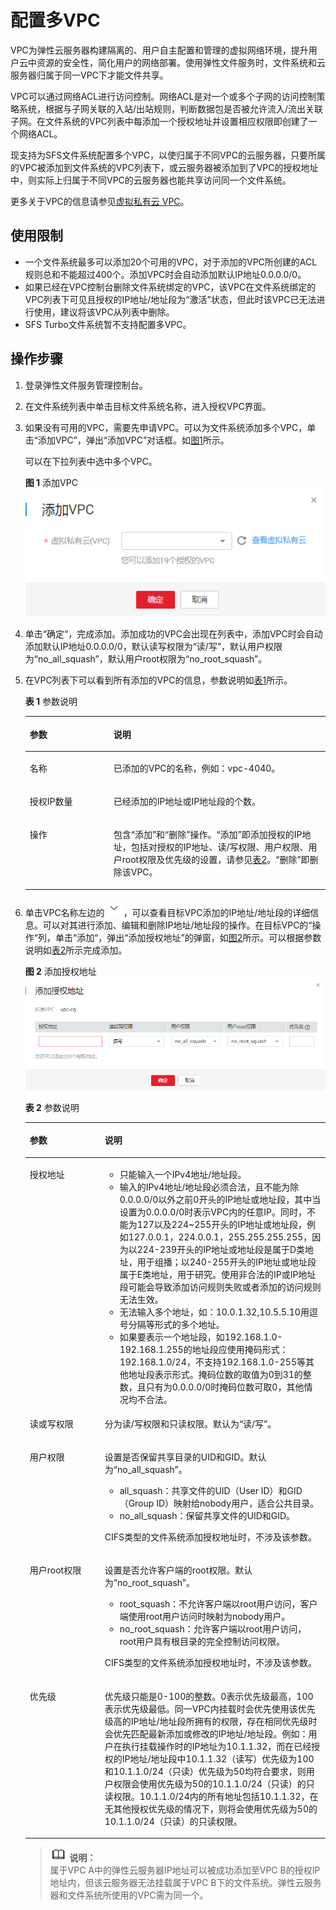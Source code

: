 # 配置多VPC<a name="sfs_01_0036"></a>

VPC为弹性云服务器构建隔离的、用户自主配置和管理的虚拟网络环境，提升用户云中资源的安全性，简化用户的网络部署。使用弹性文件服务时，文件系统和云服务器归属于同一VPC下才能文件共享。

VPC可以通过网络ACL进行访问控制。网络ACL是对一个或多个子网的访问控制策略系统，根据与子网关联的入站/出站规则，判断数据包是否被允许流入/流出关联子网。在文件系统的VPC列表中每添加一个授权地址并设置相应权限即创建了一个网络ACL。

现支持为SFS文件系统配置多个VPC，以使归属于不同VPC的云服务器，只要所属的VPC被添加到文件系统的VPC列表下，或云服务器被添加到了VPC的授权地址中，则实际上归属于不同VPC的云服务器也能共享访问同一个文件系统。

更多关于VPC的信息请参见[虚拟私有云 VPC](https://support.huaweicloud.com/vpc/index.html)。

## 使用限制<a name="section1888617013249"></a>

-   一个文件系统最多可以添加20个可用的VPC，对于添加的VPC所创建的ACL规则总和不能超过400个。添加VPC时会自动添加默认IP地址0.0.0.0/0。
-   如果已经在VPC控制台删除文件系统绑定的VPC，该VPC在文件系统绑定的VPC列表下可见且授权的IP地址/地址段为“激活”状态，但此时该VPC已无法进行使用，建议将该VPC从列表中删除。
-   SFS Turbo文件系统暂不支持配置多VPC。

## 操作步骤<a name="section696112185365"></a>

1.  登录弹性文件服务管理控制台。
2.  在文件系统列表中单击目标文件系统名称，进入授权VPC界面。
3.  如果没有可用的VPC，需要先申请VPC。可以为文件系统添加多个VPC，单击“添加VPC”，弹出“添加VPC”对话框。如[图1](#fig625115289418)所示。

    可以在下拉列表中选中多个VPC。

    **图 1**  添加VPC<a name="fig625115289418"></a>  
    ![](figures/添加VPC.png "添加VPC")

4.  单击“确定“，完成添加。添加成功的VPC会出现在列表中，添加VPC时会自动添加默认IP地址0.0.0.0/0，默认读写权限为“读/写”，默认用户权限为“no\_all\_squash”，默认用户root权限为“no\_root\_squash”。
5.  在VPC列表下可以看到所有添加的VPC的信息，参数说明如[表1](#table99851739124510)所示。

    **表 1**  参数说明

    <a name="table99851739124510"></a>
    <table><thead align="left"><tr id="row18986439164514"><th class="cellrowborder" valign="top" width="27.889999999999997%" id="mcps1.2.3.1.1"><p id="p13986133914512"><a name="p13986133914512"></a><a name="p13986133914512"></a>参数</p>
    </th>
    <th class="cellrowborder" valign="top" width="72.11%" id="mcps1.2.3.1.2"><p id="p2986193915452"><a name="p2986193915452"></a><a name="p2986193915452"></a>说明</p>
    </th>
    </tr>
    </thead>
    <tbody><tr id="row159865391455"><td class="cellrowborder" valign="top" width="27.889999999999997%" headers="mcps1.2.3.1.1 "><p id="p4986163914454"><a name="p4986163914454"></a><a name="p4986163914454"></a>名称</p>
    </td>
    <td class="cellrowborder" valign="top" width="72.11%" headers="mcps1.2.3.1.2 "><p id="p398663944512"><a name="p398663944512"></a><a name="p398663944512"></a>已添加的VPC的名称，例如：vpc-4040。</p>
    </td>
    </tr>
    <tr id="row1398615399451"><td class="cellrowborder" valign="top" width="27.889999999999997%" headers="mcps1.2.3.1.1 "><p id="p1998693919458"><a name="p1998693919458"></a><a name="p1998693919458"></a>授权IP数量</p>
    </td>
    <td class="cellrowborder" valign="top" width="72.11%" headers="mcps1.2.3.1.2 "><p id="p2986939164516"><a name="p2986939164516"></a><a name="p2986939164516"></a>已经添加的IP地址或IP地址段的个数。</p>
    </td>
    </tr>
    <tr id="row498693904514"><td class="cellrowborder" valign="top" width="27.889999999999997%" headers="mcps1.2.3.1.1 "><p id="p1998643964514"><a name="p1998643964514"></a><a name="p1998643964514"></a>操作</p>
    </td>
    <td class="cellrowborder" valign="top" width="72.11%" headers="mcps1.2.3.1.2 "><p id="p55891167164624"><a name="p55891167164624"></a><a name="p55891167164624"></a>包含“添加”和“删除”操作。“添加”即添加授权的IP地址，包括对授权的IP地址、读/写权限、用户权限、用户root权限及优先级的设置，请参见<a href="#table1242824684814">表2</a>。“删除”即删除该VPC。</p>
    </td>
    </tr>
    </tbody>
    </table>

6.  单击VPC名称左边的![](figures/icon-down.png)，可以查看目标VPC添加的IP地址/地址段的详细信息。可以对其进行添加、编辑和删除IP地址/地址段的操作。在目标VPC的“操作“列，单击“添加“，弹出“添加授权地址”的弹窗，如[图2](#fig87801322188)所示。可以根据参数说明如[表2](#table1242824684814)所示完成添加。

    **图 2**  添加授权地址<a name="fig87801322188"></a>  
    ![](figures/添加授权地址.png "添加授权地址")

    **表 2**  参数说明

    <a name="table1242824684814"></a>
    <table><thead align="left"><tr id="row18428154644810"><th class="cellrowborder" valign="top" width="25%" id="mcps1.2.3.1.1"><p id="p842884615488"><a name="p842884615488"></a><a name="p842884615488"></a>参数</p>
    </th>
    <th class="cellrowborder" valign="top" width="75%" id="mcps1.2.3.1.2"><p id="p19428104612489"><a name="p19428104612489"></a><a name="p19428104612489"></a>说明</p>
    </th>
    </tr>
    </thead>
    <tbody><tr id="row242814617489"><td class="cellrowborder" valign="top" width="25%" headers="mcps1.2.3.1.1 "><p id="p11428104616485"><a name="p11428104616485"></a><a name="p11428104616485"></a>授权地址</p>
    </td>
    <td class="cellrowborder" valign="top" width="75%" headers="mcps1.2.3.1.2 "><a name="ul13324116192216"></a><a name="ul13324116192216"></a><ul id="ul13324116192216"><li>只能输入一个IPv4地址/地址段。</li><li>输入的IPv4地址/地址段必须合法，且不能为除0.0.0.0/0以外之前0开头的IP地址或地址段，其中当设置为0.0.0.0/0时表示VPC内的任意IP。同时，不能为127以及224~255开头的IP地址或地址段，例如127.0.0.1，224.0.0.1，255.255.255.255，因为以224-239开头的IP地址或地址段是属于D类地址，用于组播；以240-255开头的IP地址或地址段属于E类地址，用于研究。使用非合法的IP或IP地址段可能会导致添加访问规则失败或者添加的访问规则无法生效。</li><li>无法输入多个地址，如：10.0.1.32,10.5.5.10用逗号分隔等形式的多个地址。</li><li>如果要表示一个地址段，如192.168.1.0-192.168.1.255的地址段应使用掩码形式：192.168.1.0/24，不支持192.168.1.0-255等其他地址段表示形式。掩码位数的取值为0到31的整数，且只有为0.0.0.0/0时掩码位数可取0，其他情况均不合法。</li></ul>
    </td>
    </tr>
    <tr id="row144285465480"><td class="cellrowborder" valign="top" width="25%" headers="mcps1.2.3.1.1 "><p id="p4428946144813"><a name="p4428946144813"></a><a name="p4428946144813"></a>读或写权限</p>
    </td>
    <td class="cellrowborder" valign="top" width="75%" headers="mcps1.2.3.1.2 "><p id="p144281746204810"><a name="p144281746204810"></a><a name="p144281746204810"></a>分为读/写权限和只读权限。默认为“读/写”。</p>
    </td>
    </tr>
    <tr id="row4428104634818"><td class="cellrowborder" valign="top" width="25%" headers="mcps1.2.3.1.1 "><p id="p242894610484"><a name="p242894610484"></a><a name="p242894610484"></a>用户权限</p>
    </td>
    <td class="cellrowborder" valign="top" width="75%" headers="mcps1.2.3.1.2 "><p id="p144285462480"><a name="p144285462480"></a><a name="p144285462480"></a>设置是否保留共享目录的UID和GID。默认为“no_all_squash”。</p>
    <a name="ul1829105884712"></a><a name="ul1829105884712"></a><ul id="ul1829105884712"><li>all_squash：共享文件的UID（User ID）和GID（Group ID）映射给nobody用户，适合公共目录。</li><li>no_all_squash：保留共享文件的UID和GID。</li></ul>
    <p id="p169142811244"><a name="p169142811244"></a><a name="p169142811244"></a>CIFS类型的文件系统添加授权地址时，不涉及该参数。</p>
    </td>
    </tr>
    <tr id="row1942884614813"><td class="cellrowborder" valign="top" width="25%" headers="mcps1.2.3.1.1 "><p id="p442816468484"><a name="p442816468484"></a><a name="p442816468484"></a>用户root权限</p>
    </td>
    <td class="cellrowborder" valign="top" width="75%" headers="mcps1.2.3.1.2 "><p id="p19428446204818"><a name="p19428446204818"></a><a name="p19428446204818"></a>设置是否允许客户端的root权限。默认为“no_root_squash”。</p>
    <a name="ul202950116498"></a><a name="ul202950116498"></a><ul id="ul202950116498"><li>root_squash：不允许客户端以root用户访问，客户端使用root用户访问时映射为nobody用户。</li><li>no_root_squash：允许客户端以root用户访问，root用户具有根目录的完全控制访问权限。</li></ul>
    <p id="p99331427192715"><a name="p99331427192715"></a><a name="p99331427192715"></a>CIFS类型的文件系统添加授权地址时，不涉及该参数。</p>
    </td>
    </tr>
    <tr id="row144282465483"><td class="cellrowborder" valign="top" width="25%" headers="mcps1.2.3.1.1 "><p id="p1542834624815"><a name="p1542834624815"></a><a name="p1542834624815"></a>优先级</p>
    </td>
    <td class="cellrowborder" valign="top" width="75%" headers="mcps1.2.3.1.2 "><p id="p20428114604814"><a name="p20428114604814"></a><a name="p20428114604814"></a>优先级只能是0-100的整数。0表示优先级最高，100表示优先级最低。同一VPC内挂载时会优先使用该优先级高的IP地址/地址段所拥有的权限，存在相同优先级时会优先匹配最新添加或修改的IP地址/地址段。例如：用户在执行挂载操作时的IP地址为10.1.1.32，而在已经授权的IP地址/地址段中10.1.1.32（读写）优先级为100和10.1.1.0/24（只读）优先级为50均符合要求，则用户权限会使用优先级为50的10.1.1.0/24（只读）的只读权限。10.1.1.0/24内的所有地址包括10.1.1.32，在无其他授权优先级的情况下，则将会使用优先级为50的10.1.1.0/24（只读）的只读权限。</p>
    </td>
    </tr>
    </tbody>
    </table>

    >![](public_sys-resources/icon-note.gif) **说明：**   
    >属于VPC A中的弹性云服务器IP地址可以被成功添加至VPC B的授权IP地址内，但该云服务器无法挂载属于VPC B下的文件系统。弹性云服务器和文件系统所使用的VPC需为同一个。  


